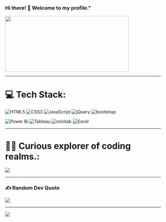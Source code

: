 ### Hi there! 👋 Welcome to my profile."
<img src="https://media.licdn.com/dms/image/C4D12AQEeKAn9dPLbhw/article-cover_image-shrink_600_2000/0/1616667695311?e=2147483647&v=beta&t=KTbbDeJ4Wwf6KFCPZ0Q1Et1jbaD7d81SHbTx-NVs3QA" height= "180" width="400"> 

---
# 💻 Tech Stack:
<!--web development -->
![HTML5](https://img.shields.io/badge/html5-%23E34F26.svg?style=for-the-badge&logo=html5&logoColor=white) ![CSS3](https://img.shields.io/badge/css3-%231572B6.svg?style=for-the-badge&logo=css3&logoColor=white) ![JavaScript](https://img.shields.io/badge/javascript-%23323330.svg?style=for-the-badge&logo=javascript&logoColor=%23F7DF1E) ![jQuery](https://img.shields.io/badge/jQuery-%23323330.svg?style=for-the-badge&logo=jQuery&logoColor=green) ![bootstrap](https://img.shields.io/badge/bootstrap-%23323330.svg?style=for-the-badge&logo=bootstrap&logoColor=blue) 
<!--Programming Languages -->

<!--Visualisation and analysis -->
![Power Bi](https://img.shields.io/badge/power_bi-F2C811?style=for-the-badge&logo=powerbi&logoColor=black) ![Tableau](https://img.shields.io/badge/tableau-F2C811?style=for-the-badge&tableau&logoColor=black) ![minitab](https://img.shields.io/badge/minitab-F2C811?style=for-the-badge&minitab&logoColor=blue) ![Excel](https://img.shields.io/badge/excel-F2C811?style=for-the-badge&logo=excel&logoColor=white) 



---
# 🧑‍💻 Curious explorer of coding realms.:

![](https://github-readme-stats.vercel.app/api/top-langs/?username=Data-manavpatil&theme=radical&hide_border=false&include_all_commits=false&count_private=false&layout=compact)

---
### ✍️ Random Dev Quote
![](https://quotes-github-readme.vercel.app/api?type=horizontal&theme=radical)

---
[![](https://visitcount.itsvg.in/api?id=Data-manavpatil&icon=0&color=0)](https://visitcount.itsvg.in)
